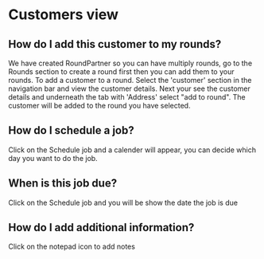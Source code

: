 # Customers view
<!-- todo: rewrite content on this page -->
## How do I add this customer to my rounds?
We have created RoundPartner so you can have multiply rounds, go to the Rounds section to create a round first then you can add them to your rounds.
To add a customer to a round. Select the 'customer' section in the navigation bar and view the customer details. Next your see the customer details and underneath the tab with 'Address' select "add to round". 
The customer will be added to the round you have selected.

## How do I schedule a job?
Click on the Schedule job and a calender will appear, you can decide which day you want to do the job.

## When is this job due?
Click on the Schedule job and you will be show the date the job is due

## How do I add additional information?
Click on the notepad icon to add notes
